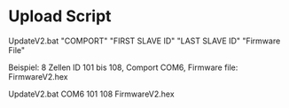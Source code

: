 # Upload Script
UpdateV2.bat "COMPORT" "FIRST SLAVE ID" "LAST SLAVE ID" "Firmware File"

Beispiel: 8 Zellen ID 101 bis 108, Comport COM6, Firmware file: FirmwareV2.hex

UpdateV2.bat COM6 101 108 FirmwareV2.hex

